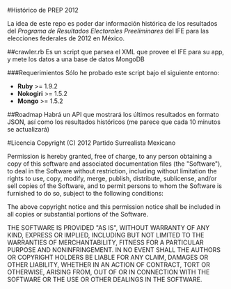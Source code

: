 #Histórico de PREP 2012

La idea de este repo es poder dar información histórica de los resultados del _Programa de Resultados Electorales Preeliminares_ del IFE para las elecciones federales de 2012 en México.

##crawler.rb
Es un script que parsea el XML que provee el IFE para su app, y mete los datos a una base de datos MongoDB

###Requerimientos
Sólo he probado este script bajo el siguiente entorno:

* **Ruby** >= 1.9.2 
* **Nokogiri** >= 1.5.2
* **Mongo** >= 1.5.2

##Roadmap
Habrá un API que mostrará los últimos resultados en formato JSON, así como los resultados históricos (me parece que cada 10 minutos se actualizará)

#Licencia
Copyright (C) 2012 Partido Surrealista Mexicano

Permission is hereby granted, free of charge, to any person obtaining a copy of this software and associated documentation files (the "Software"), to deal in the Software without restriction, including without limitation the rights to use, copy, modify, merge, publish, distribute, sublicense, and/or sell copies of the Software, and to permit persons to whom the Software is furnished to do so, subject to the following conditions:

The above copyright notice and this permission notice shall be included in all copies or substantial portions of the Software.

THE SOFTWARE IS PROVIDED "AS IS", WITHOUT WARRANTY OF ANY KIND, EXPRESS OR IMPLIED, INCLUDING BUT NOT LIMITED TO THE WARRANTIES OF MERCHANTABILITY, FITNESS FOR A PARTICULAR PURPOSE AND NONINFRINGEMENT. IN NO EVENT SHALL THE AUTHORS OR COPYRIGHT HOLDERS BE LIABLE FOR ANY CLAIM, DAMAGES OR OTHER LIABILITY, WHETHER IN AN ACTION OF CONTRACT, TORT OR OTHERWISE, ARISING FROM, OUT OF OR IN CONNECTION WITH THE SOFTWARE OR THE USE OR OTHER DEALINGS IN THE SOFTWARE.